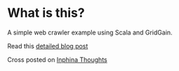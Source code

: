 # What is this?

A simple web crawler example using Scala and GridGain.

Read this [detailed blog post](http://srirangan.net/2011-03-build-a-simple-web-crawler-with-scala-and-gridgain)

Cross posted on [Inphina Thoughts](http://thoughts.inphina.com/2011/03/10/build-a-simple-web-crawler-with-scala-and-gridgain/)